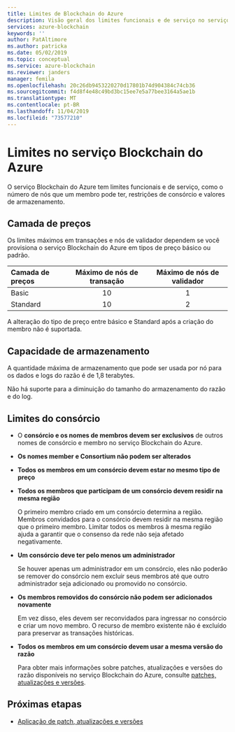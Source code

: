 ```yaml
---
title: Limites de Blockchain do Azure
description: Visão geral dos limites funcionais e de serviço no serviço Blockchain do Azure
services: azure-blockchain
keywords: ''
author: PatAltimore
ms.author: patricka
ms.date: 05/02/2019
ms.topic: conceptual
ms.service: azure-blockchain
ms.reviewer: janders
manager: femila
ms.openlocfilehash: 20c26db9453220270d17801b74d904384c74cb36
ms.sourcegitcommit: f4d8f4e48c49bd3bc15ee7e5a77bee3164a5ae1b
ms.translationtype: MT
ms.contentlocale: pt-BR
ms.lasthandoff: 11/04/2019
ms.locfileid: "73577210"
---
```

# <a name="limits-in-azure-blockchain-service"></a>Limites no serviço Blockchain do Azure

O serviço Blockchain do Azure tem limites funcionais e de serviço, como o número de nós que um membro pode ter, restrições de consórcio e valores de armazenamento.

## <a name="pricing-tier"></a>Camada de preços

Os limites máximos em transações e nós de validador dependem se você provisiona o serviço Blockchain do Azure em tipos de preço básico ou padrão.

| Camada de preços | Máximo de nós de transação | Máximo de nós de validador |
|:---|:---:|:---:|
| Basic | 10 | 1 |
| Standard | 10 | 2 |

A alteração do tipo de preço entre básico e Standard após a criação do membro não é suportada.

## <a name="storage-capacity"></a>Capacidade de armazenamento

A quantidade máxima de armazenamento que pode ser usada por nó para os dados e logs do razão é de 1,8 terabytes.

Não há suporte para a diminuição do tamanho do armazenamento do razão e do log.

## <a name="consortium-limits"></a>Limites do consórcio

* O **consórcio e os nomes de membros devem ser exclusivos** de outros nomes de consórcio e membro no serviço Blockchain do Azure.

* **Os nomes member e Consortium não podem ser alterados**

* **Todos os membros em um consórcio devem estar no mesmo tipo de preço**

* **Todos os membros que participam de um consórcio devem residir na mesma região**

    O primeiro membro criado em um consórcio determina a região. Membros convidados para o consórcio devem residir na mesma região que o primeiro membro. Limitar todos os membros à mesma região ajuda a garantir que o consenso da rede não seja afetado negativamente.

* **Um consórcio deve ter pelo menos um administrador**

    Se houver apenas um administrador em um consórcio, eles não poderão se remover do consórcio nem excluir seus membros até que outro administrador seja adicionado ou promovido no consórcio.

* **Os membros removidos do consórcio não podem ser adicionados novamente**

    Em vez disso, eles devem ser reconvidados para ingressar no consórcio e criar um novo membro. O recurso de membro existente não é excluído para preservar as transações históricas.

* **Todos os membros em um consórcio devem usar a mesma versão do razão**

    Para obter mais informações sobre patches, atualizações e versões do razão disponíveis no serviço Blockchain do Azure, consulte [patches, atualizações e versões](ledger-versions.md).

## <a name="next-steps"></a>Próximas etapas

* [Aplicação de patch, atualizações e versões](ledger-versions.md)
